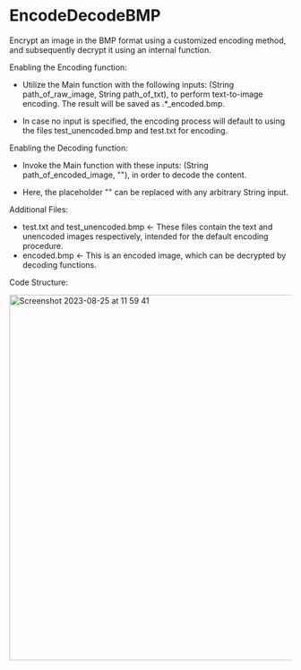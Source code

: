 # EncodeDecodeBMP

Encrypt an image in the BMP format using a customized encoding method, and subsequently decrypt it using an internal function.



Enabling the Encoding function:

- Utilize the Main function with the following inputs: (String path_of_raw_image, String path_of_txt), to perform text-to-image encoding. The result will be saved as .*_encoded.bmp.

- In case no input is specified, the encoding process will default to using the files test_unencoded.bmp and test.txt for encoding.


Enabling the Decoding function:

- Invoke the Main function with these inputs: (String path_of_encoded_image, \""), in order to decode the content.

- Here, the placeholder \"" can be replaced with any arbitrary String input.


Additional Files:

- test.txt and test_unencoded.bmp <- These files contain the text and unencoded images respectively, intended for the default encoding procedure.
- encoded.bmp <- This is an encoded image, which can be decrypted by decoding functions.


Code Structure:

   
<img width="653" alt="Screenshot 2023-08-25 at 11 59 41" src="https://github.com/Ji2018/EncodeDecodeBMP/assets/40760742/476094ce-0dc7-4a83-ae8b-774d4fe24d96">
